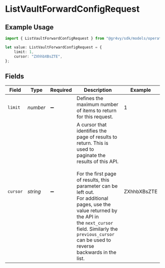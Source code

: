 # ListVaultForwardConfigRequest

## Example Usage

```typescript
import { ListVaultForwardConfigRequest } from "@gr4vy/sdk/models/operations";

let value: ListVaultForwardConfigRequest = {
    limit: 1,
    cursor: "ZXhhbXBsZTE",
};
```

## Fields

| Field                                                                                                                                                                                                                                                                                                                                       | Type                                                                                                                                                                                                                                                                                                                                        | Required                                                                                                                                                                                                                                                                                                                                    | Description                                                                                                                                                                                                                                                                                                                                 | Example                                                                                                                                                                                                                                                                                                                                     |
| ------------------------------------------------------------------------------------------------------------------------------------------------------------------------------------------------------------------------------------------------------------------------------------------------------------------------------------------- | ------------------------------------------------------------------------------------------------------------------------------------------------------------------------------------------------------------------------------------------------------------------------------------------------------------------------------------------- | ------------------------------------------------------------------------------------------------------------------------------------------------------------------------------------------------------------------------------------------------------------------------------------------------------------------------------------------- | ------------------------------------------------------------------------------------------------------------------------------------------------------------------------------------------------------------------------------------------------------------------------------------------------------------------------------------------- | ------------------------------------------------------------------------------------------------------------------------------------------------------------------------------------------------------------------------------------------------------------------------------------------------------------------------------------------- |
| `limit`                                                                                                                                                                                                                                                                                                                                     | *number*                                                                                                                                                                                                                                                                                                                                    | :heavy_minus_sign:                                                                                                                                                                                                                                                                                                                          | Defines the maximum number of items to return for this request.                                                                                                                                                                                                                                                                             | 1                                                                                                                                                                                                                                                                                                                                           |
| `cursor`                                                                                                                                                                                                                                                                                                                                    | *string*                                                                                                                                                                                                                                                                                                                                    | :heavy_minus_sign:                                                                                                                                                                                                                                                                                                                          | A cursor that identifies the page of results to return. This is used to<br/>paginate the results of this API.<br/><br/>For the first page of results, this parameter can be left out.<br/>For additional pages, use the value returned by the API in<br/>the `next_cursor` field. Similarly the `previous_cursor` can be used to<br/>reverse backwards in the list. | ZXhhbXBsZTE                                                                                                                                                                                                                                                                                                                                 |